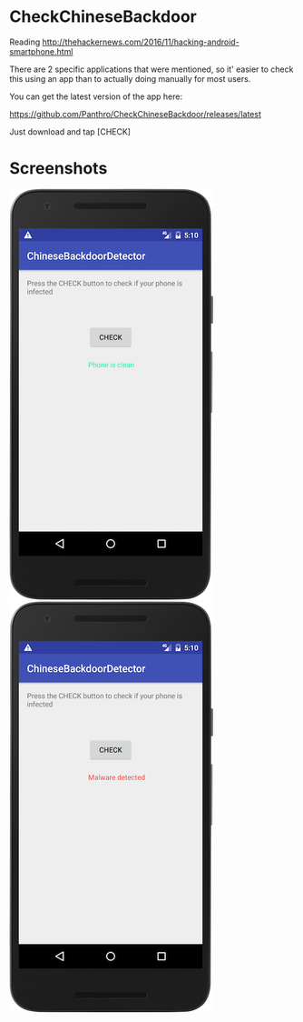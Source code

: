 # CheckChineseBackdoor
Reading http://thehackernews.com/2016/11/hacking-android-smartphone.html

There are 2 specific applications that were mentioned, so it' easier to check this using an app than to actually doing manually for most users.

You can get the latest version of the app here:

https://github.com/Panthro/CheckChineseBackdoor/releases/latest


Just download and tap [CHECK]

# Screenshots

![Clean phone](/screenshots/clean.png) ![Detected](/screenshots/detected.png)

